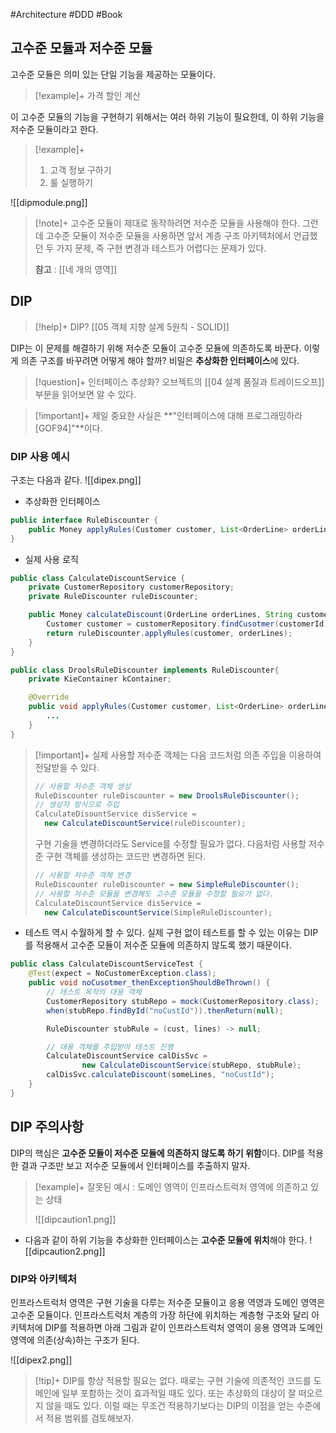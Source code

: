 #Architecture #DDD #Book


## 고수준 모듈과 저수준 모듈
고수준 모듈은 의미 있는 단일 기능을 제공하는 모듈이다.
> [!example]+ 
> 가격 할인 계산

이 고수준 모듈의 기능을 구현하기 위해서는 여러 하위 기능이 필요한데, 이 하위 기능을 저수준 모듈이라고 한다.
> [!example]+ 
> 1. 고객 정보 구하기
> 2. 룰 실행하기

![[dipmodule.png]]

> [!note]+ 
> 고수준 모듈이 제대로 동작하려면 저수준 모듈을 사용해야 한다. 그런데 고수준 모듈이 저수준 모듈을 사용하면 앞서 계층 구조 아키텍처에서 언급했던 두 가지 문제, 즉 구현 변경과 테스트가 어렵다는 문제가 있다.
> 
> **참고** : [[네 개의 영역]]

## DIP
> [!help]+ DIP?
> [[05 객체 지향 설계 5원칙 - SOLID]]

DIP는 이 문제를 해결하기 위해 저수준 모듈이 고수준 모듈에 의존하도록 바꾼다. 이렇게 의존 구조를 바꾸려면 어떻게 해야 할까? 비밀은 **추상화한 인터페이스**에 있다.

> [!question]+ 인터페이스 추상화?
> 오브젝트의 [[04 설계 품질과 트레이드오프]] 부분을 읽어보면 알 수 있다.

> [!important]+ 
> 제일 중요한 사실은 **"인터페이스에 대해 프로그래밍하라[GOF94]"**이다.

### DIP 사용 예시
구조는 다음과 같다.
![[dipex.png]]
+ 추상화한 인터페이스
```java
public interface RuleDiscounter {
	public Money applyRules(Customer customer, List<OrderLine> orderLines);
}
```

+ 실제 사용 로직
```java
public class CalculateDiscountService {
	private CustomerRepository customerRepository;
	private RuleDiscounter ruleDiscounter;

	public Money calculateDiscount(OrderLine orderLines, String customerId) {
		Customer customer = customerRepository.findCusotmer(customerId);
		return ruleDiscounter.applyRules(customer, orderLines);
	}
}
```

```java
public class DroolsRuleDiscounter implements RuleDiscounter{
	private KieContainer kContainer;

	@Override
	public void applyRules(Customer customer, List<OrderLine> orderLines) {
		...
	}
}
```

> [!important]+ 
> 실제 사용할 저수준 객체는 다음 코드처럼 의존 주입을 이용하여 전달받을 수 있다.
> 
> ```java
> // 사용할 저수준 객체 생성
> RuleDiscounter ruleDiscounter = new DroolsRuleDiscounter();
> // 생성자 방식으로 주입
> CalculateDisountService disService = 
> 	new CalculateDiscountService(ruleDiscounter);
> ```
> 
> 구현 기술을 변경하더라도 Service를 수정할 필요가 없다. 다음처럼 사용할 저수준 구현 객체를 생성하는 코드만 변경하면 된다.
> 
> ```java
> // 사용할 저수준 객체 변경
> RuleDiscounter ruleDiscounter = new SimpleRuleDiscounter();
> // 사용할 저수준 모듈을 변경해도 고수준 모듈을 수정할 필요가 없다.
> CalculateDiscountService disService = 
> 	new CalculateDiscountService(SimpleRuleDiscounter);
> ```
> 

+ 테스트 역시 수월하게 할 수 있다. 실제 구현 없이 테스트를 할 수 있는 이유는 DIP를 적용해서 고수준 모듈이 저수준 모듈에 의존하지 않도록 했기 때문이다.
```java
public class CalculateDiscountServiceTest {
	@Test(expect = NoCustomerException.class);
	public void noCusotmer_thenExceptionShouldBeThrown() {
		// 테스트 목적의 대용 객체
		CustomerRepository stubRepo = mock(CustomerRepository.class);
		when(stubRepo.findById("noCustId")).thenReturn(null);

		RuleDiscounter stubRule = (cust, lines) -> null;

		// 대용 객체를 주입받아 테스트 진행
		CalculateDiscountService calDisSvc = 
				new CalculateDiscountService(stubRepo, stubRule);
		calDisSvc.calculateDiscount(someLines, "noCustId");
	}
}
```

## DIP 주의사항
DIP의 핵심은 **고수준 모듈이 저수준 모듈에 의존하지 않도록 하기 위함**이다. DIP를 적용한 결과 구조만 보고 저수준 모듈에서 인터페이스를 추출하지 말자.

> [!example]+ 
> 잘못된 예시 : 도메인 영역이 인프라스트럭처 영역에 의존하고 있는 상태
> 
> ![[dipcaution1.png]]

+ 다음과 같이 하위 기능을 추상화한 인터페이스는 **고수준 모듈에 위치**해야 한다.
![[dipcaution2.png]]


### DIP와 아키텍처
인프라스트럭처 영역은 구현 기술을 다루는 저수준 모듈이고 응용 역영과 도메인 영역은 고수준 모듈이다. 인프라스트럭처 계층의 가장 하단에 위치하는 계층형 구조와 달리 아키텍처에 DIP를 적용하면 아래 그림과 같이 인프라스트럭처 영역이 응용 영역과 도메인 영역에 의존(상속)하는 구조가 된다.

![[dipex2.png]]

> [!tip]+ 
> DIP를 항상 적용할 필요는 없다. 때로는 구현 기술에 의존적인 코드를 도메인에 일부 포함하는 것이 효과적일 때도 있다. 또는 추상화의 대상이 잘 떠오르지 않을 때도 있다. 이럴 때는 무조건 적용하기보다는 DIP의 이점을 얻는 수준에서 적용 범위를 검토해보자.